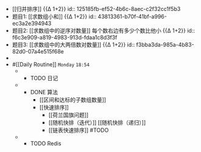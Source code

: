 - [[归并排序]] {{∆ 1+2}}
id:: 125185fb-ef52-4b6c-8aec-c2f32cc1f5b3
- 题目1: [[求数组小和]]   {{∆ 1+2}}
id:: 43813361-b70f-41bf-a996-ec3a2e394943
- 题目2: [[求数组中的逆序对数量]]  每个数右边有多少个数比他小   {{∆ 1+2}}
id:: f6c3e909-a819-4983-913d-fdaa1c8d3f3f
- 题目3: [[求数组中的大两倍数对数量]]    {{∆ 1+2}}
id:: f3bba3da-985a-4b83-82d0-07a4e515f68e
-
- #[[Daily Routine]] `Monday` `18:54`
	 - - TODO 日记
	 - - DONE 算法
		 - [[区间和达标的子数组数量]]
		 - [[快速排序]]
			 - [[荷兰国旗问题]]
			 - [[随机快排（迭代）]] [[随机快排（递归）]]
			 - [[链表快速排序]] #TODO
	 - - TODO Redis